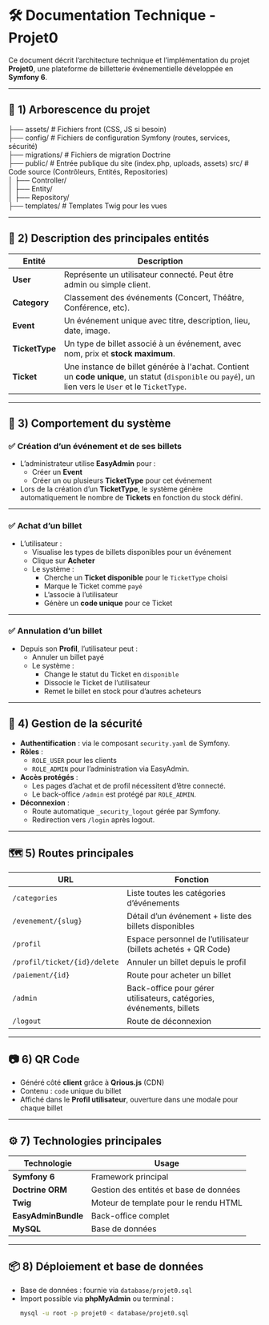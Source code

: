 # 🛠️ Documentation Technique - Projet0

Ce document décrit l’architecture technique et l’implémentation du projet **Projet0**, une plateforme de billetterie événementielle développée en **Symfony 6**.

---

## 📂 **1) Arborescence du projet**

├── assets/ # Fichiers front (CSS, JS si besoin)
<br>├── config/ # Fichiers de configuration Symfony (routes, services, sécurité)
<br>├── migrations/ # Fichiers de migration Doctrine
<br>├── public/ # Entrée publique du site (index.php, uploads, assets) src/ # Code source (Contrôleurs, Entités, Repositories)
<br>│ ├── Controller/
<br>│ ├── Entity/
<br>│ ├── Repository/
<br>├── templates/ # Templates Twig pour les vues


---

## 🧩 **2) Description des principales entités**

| Entité       | Description |
|--------------|--------------|
| **User**     | Représente un utilisateur connecté. Peut être admin ou simple client. |
| **Category** | Classement des événements (Concert, Théâtre, Conférence, etc). |
| **Event**    | Un événement unique avec titre, description, lieu, date, image. |
| **TicketType** | Un type de billet associé à un événement, avec nom, prix et **stock maximum**. |
| **Ticket**   | Une instance de billet générée à l'achat. Contient un **code unique**, un statut (`disponible` ou `payé`), un lien vers le `User` et le `TicketType`. |

---

## 🔑 **3) Comportement du système**

### ✅ **Création d’un événement et de ses billets**

- L’administrateur utilise **EasyAdmin** pour :
    - Créer un **Event**
    - Créer un ou plusieurs **TicketType** pour cet événement
- Lors de la création d’un **TicketType**, le système génère automatiquement le nombre de **Tickets** en fonction du stock défini.

---

### ✅ **Achat d’un billet**

- L’utilisateur :
    - Visualise les types de billets disponibles pour un événement
    - Clique sur **Acheter**
    - Le système :
        - Cherche un **Ticket disponible** pour le `TicketType` choisi
        - Marque le Ticket comme `payé`
        - L’associe à l’utilisateur
        - Génère un **code unique** pour ce Ticket

---

### ✅ **Annulation d’un billet**

- Depuis son **Profil**, l’utilisateur peut :
    - Annuler un billet payé
    - Le système :
        - Change le statut du Ticket en `disponible`
        - Dissocie le Ticket de l’utilisateur
        - Remet le billet en stock pour d’autres acheteurs

---

## 🔐 **4) Gestion de la sécurité**

- **Authentification** : via le composant `security.yaml` de Symfony.
- **Rôles** :
    - `ROLE_USER` pour les clients
    - `ROLE_ADMIN` pour l’administration via EasyAdmin.
- **Accès protégés** :
    - Les pages d’achat et de profil nécessitent d’être connecté.
    - Le back-office `/admin` est protégé par `ROLE_ADMIN`.
- **Déconnexion** :
    - Route automatique `_security_logout` gérée par Symfony.
    - Redirection vers `/login` après logout.

---

## 🗺️ **5) Routes principales**

| URL | Fonction |
|-----|----------|
| `/categories` | Liste toutes les catégories d’événements |
| `/evenement/{slug}` | Détail d’un événement + liste des billets disponibles |
| `/profil` | Espace personnel de l’utilisateur (billets achetés + QR Code) |
| `/profil/ticket/{id}/delete` | Annuler un billet depuis le profil |
| `/paiement/{id}` | Route pour acheter un billet |
| `/admin` | Back-office pour gérer utilisateurs, catégories, événements, billets |
| `/logout` | Route de déconnexion |

---

## 📷 **6) QR Code**

- Généré côté **client** grâce à **Qrious.js** (CDN)
- Contenu : `code` unique du billet
- Affiché dans le **Profil utilisateur**, ouverture dans une modale pour chaque billet

---

## ⚙️ **7) Technologies principales**

| Technologie | Usage |
|-------------|-------|
| **Symfony 6** | Framework principal |
| **Doctrine ORM** | Gestion des entités et base de données |
| **Twig** | Moteur de template pour le rendu HTML |
| **EasyAdminBundle** | Back-office complet |
| **MySQL** | Base de données |

---

## 📦 **8) Déploiement et base de données**

- Base de données : fournie via `database/projet0.sql`
- Import possible via **phpMyAdmin** ou terminal :
  ```bash
  mysql -u root -p projet0 < database/projet0.sql
